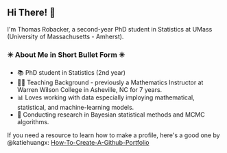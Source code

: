 ## Hi There! :wave: 

I'm Thomas Robacker, a second-year PhD student in Statistics at UMass (University of Massachusetts - Amherst). 

### :eight_pointed_black_star: About Me in Short Bullet Form :eight_pointed_black_star:

* :books: PhD student in Statistics (2nd year)
* :man_teacher: Teaching Background - previously a Mathematics Instructor at Warren Wilson College in Asheville, NC for 7 years.
* :bar_chart: Loves working with data especially imploying mathematical, statistical, and machine-learning models.
* :satellite: Conducting research in Bayesian statistical methods and MCMC algorithms.

If you need a resource to learn how to make a profile, here's a good one by @katiehuangx: [How-To-Create-A-Github-Portfolio](https://github.com/katiehuangx/How-to-Create-a-GitHub-Portfolio/blob/main/README.md#how-to-create-your-profile)
